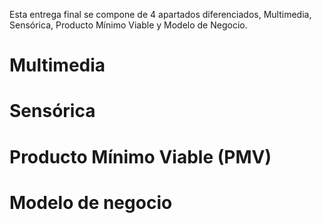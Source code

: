 Esta entrega final se compone de 4 apartados diferenciados, Multimedia, Sensórica, Producto Mínimo Viable y Modelo de Negocio.

# Multimedia

# Sensórica

# Producto Mínimo Viable (PMV)

# Modelo de negocio